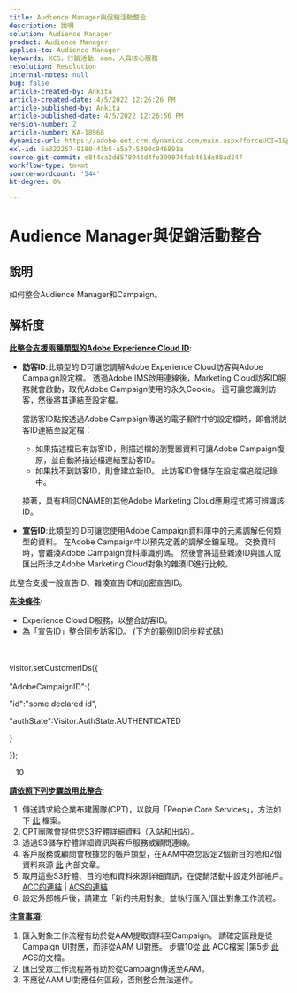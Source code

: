 ```yaml
---
title: Audience Manager與促銷活動整合
description: 說明
solution: Audience Manager
product: Audience Manager
applies-to: Audience Manager
keywords: KCS，行銷活動，aam，人員核心服務
resolution: Resolution
internal-notes: null
bug: false
article-created-by: Ankita .
article-created-date: 4/5/2022 12:26:26 PM
article-published-by: Ankita .
article-published-date: 4/5/2022 12:26:56 PM
version-number: 2
article-number: KA-18968
dynamics-url: https://adobe-ent.crm.dynamics.com/main.aspx?forceUCI=1&pagetype=entityrecord&etn=knowledgearticle&id=487bc498-dbb4-ec11-983f-000d3a5d0e57
exl-id: 5a322257-9180-41b5-a5a7-5390c946891a
source-git-commit: e8f4ca2dd578944d4fe399074fab461de88ad247
workflow-type: tm+mt
source-wordcount: '544'
ht-degree: 0%

---
```


# Audience Manager與促銷活動整合

## 說明

如何整合Audience Manager和Campaign。

## 解析度




<u><b>此整合支援兩種類型的Adobe Experience Cloud ID</b></u>:

- <b>訪客ID</b>:此類型的ID可讓您調解Adobe Experience Cloud訪客與Adobe Campaign設定檔。 透過Adobe IMS啟用連線後，Marketing Cloud訪客ID服務就會啟動，取代Adobe Campaign使用的永久Cookie。 這可讓您識別訪客，然後將其連結至設定檔。



   當訪客ID點按透過Adobe Campaign傳送的電子郵件中的設定檔時，即會將訪客ID連結至設定檔：

   - 如果描述檔已有訪客ID，則描述檔的瀏覽器資料可讓Adobe Campaign復原，並自動將描述檔連結至訪客ID。
   - 如果找不到訪客ID，則會建立新ID。 此訪客ID會儲存在設定檔追蹤記錄中。

   接著，具有相同CNAME的其他Adobe Marketing Cloud應用程式將可辨識該ID。
- <b>宣告ID</b>:此類型的ID可讓您使用Adobe Campaign資料庫中的元素調解任何類型的資料。 在Adobe Campaign中以預先定義的調解金鑰呈現。 交換資料時，會雜湊Adobe Campaign資料庫識別碼。 然後會將這些雜湊ID與匯入或匯出所涉之Adobe Marketing Cloud對象的雜湊ID進行比較。


此整合支援一般宣告ID、雜湊宣告ID和加密宣告ID。

<u><b>先決條件</b></u>:

- Experience CloudID服務，以整合訪客ID。
- 為「宣告ID」整合同步訪客ID。 (下方的範例ID同步程式碼&#x200B;)

<br><br>visitor.setCustomerIDs({<br><br>
&quot;AdobeCampaignID&quot;:{

&quot;id&quot;:&quot;some declared id&quot;,

&quot;authState&quot;:Visitor.AuthState.AUTHENTICATED

}

});

&#x200B;&#x200B;&#x200B;&#x200B;&#x200B; &#x200B; &#x200B;  10

<u><b>請依照下列步驟啟用此整合</b></u>:

1. 傳送請求給企業布建團隊(CPT)，以啟用「People Core Services」，方法如下 [此](https://adobe-ent.crm.dynamics.com/main.aspx?appid=c8f3a4cd-a068-e911-a957-000d3a34e00b&amp;amp;pagetype=entityrecord&amp;amp;etn=knowledgearticle&amp;amp;id=d2a266a4-b3a9-ec11-983f-000d3a349e63) 檔案。
2. CPT團隊會提供您S3貯體詳細資料（入站和出站）。
3. 透過S3儲存貯體詳細資訊與客戶服務或顧問連線。
4. 客戶服務或顧問會根據您的帳戶類型，在AAM中為您設定2個新目的地和2個資料來源 [此](https://wiki.corp.adobe.com/pages/viewpage.action?pageId=1061261145) 內部文章。
5. 取用這些S3貯體、目的地和資料來源詳細資訊，在促銷活動中設定外部帳戶。 [ACC的連結](https://experienceleague.adobe.com/docs/experience-cloud-kcs/kbarticles/KA-16470.html?lang=es-ES) | [ACS的連結](https://experienceleague.adobe.com/docs/campaign-standard/using/integrating-with-adobe-cloud/working-with-campaign-and-audience-manager-or-people-core-service/sharing-audiences-with-audience-manager-or-people-core-service.html?lang=en)
6. 設定外部帳戶後，請建立「新的共用對象」並執行匯入/匯出對象工作流程。


<u><b>注意事項</b></u>:

1. 匯入對象工作流程有助於從AAM提取資料至Campaign。 請確定區段是從Campaign UI對應，而非從AAM UI對應。 步驟10從 [此](https://experienceleague.adobe.com/docs/experience-cloud-kcs/kbarticles/KA-16470.html?lang=es-ES) ACC檔案 |第5步 [此](https://experienceleague.adobe.com/docs/campaign-standard/using/integrating-with-adobe-cloud/working-with-campaign-and-audience-manager-or-people-core-service/sharing-audiences-with-audience-manager-or-people-core-service.html?lang=en) ACS的文檔。
2. 匯出受眾工作流程將有助於從Campaign傳送至AAM。
3. 不應從AAM UI對應任何區段，否則整合無法運作。
